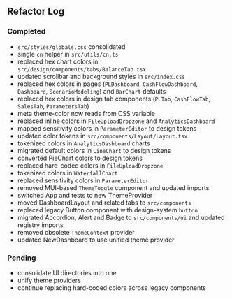 ## Refactor Log

### Completed
- `src/styles/globals.css` consolidated
- single `cn` helper in `src/utils/cn.ts`
- replaced hex chart colors in `src/design/components/tabs/BalanceTab.tsx`
- updated scrollbar and background styles in `src/index.css`
- replaced hex colors in pages (`PLDashboard`, `CashFlowDashboard`, `Dashboard`,
  `ScenarioModeling`) and `BarChart` defaults
- replaced hex colors in design tab components (`PLTab`, `CashFlowTab`, `SalesTab`, `ParametersTab`)
- meta theme-color now reads from CSS variable
- replaced inline colors in `FileUploadDropzone` and `AnalyticsDashboard`
- mapped sensitivity colors in `ParameterEditor` to design tokens
- updated color tokens in `src/components/Layout/Layout.tsx`
- tokenized colors in `AnalyticsDashboard` charts
- migrated default colors in `LineChart` to design tokens
- converted PieChart colors to design tokens
- replaced hard-coded colors in `FileUploadDropzone`
- tokenized colors in `WaterfallChart`
- replaced sensitivity colors in `ParameterEditor`
- removed MUI-based `ThemeToggle` component and updated imports
- switched App and tests to new ThemeProvider
- moved DashboardLayout and related tabs to `src/components`
- replaced legacy Button component with design-system `button`
- migrated Accordion, Alert and Badge to `src/components/ui` and updated registry imports
- removed obsolete `ThemeContext` provider
- updated NewDashboard to use unified theme provider

### Pending
- consolidate UI directories into one
- unify theme providers
- continue replacing hard-coded colors across legacy components
